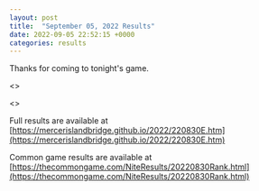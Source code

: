 ```yaml
---
layout: post
title:  "September 05, 2022 Results"
date: 2022-09-05 22:52:15 +0000
categories: results
---
```

Thanks for coming to tonight's game.

<<Insert announcements>>

<<Insert winners>>

Full results are available at [https://mercerislandbridge.github.io/2022/220830E.htm](https://mercerislandbridge.github.io/2022/220830E.htm)

Common game results are available at [https://thecommongame.com/NiteResults/20220830Rank.html](https://thecommongame.com/NiteResults/20220830Rank.html)
